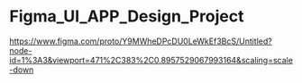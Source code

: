 # Figma_UI_APP_Design_Project
https://www.figma.com/proto/Y9MWheDPcDU0LeWkEf3BcS/Untitled?node-id=1%3A3&viewport=471%2C383%2C0.8957529067993164&scaling=scale-down
